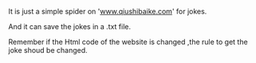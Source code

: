 It is just a simple spider on 'www.qiushibaike.com' for jokes.

And it can save the jokes in a .txt file.

Remember if the Html code of the website is changed ,the rule to get the joke shoud be changed.

